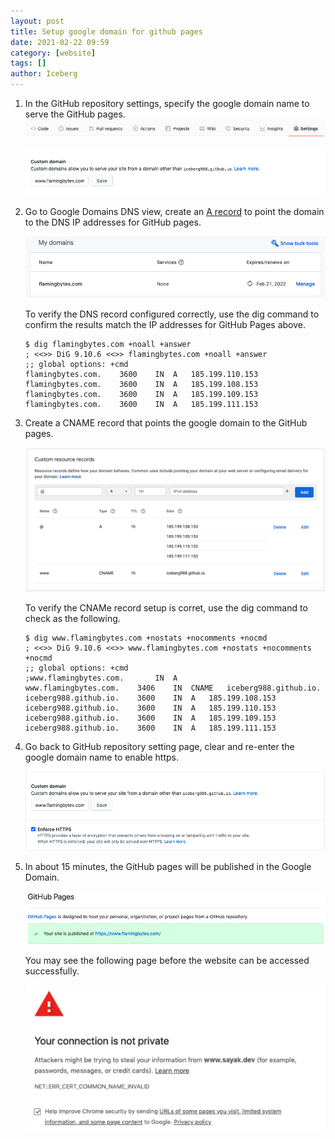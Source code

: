 ```yaml
---
layout: post
title: Setup google domain for github pages
date: 2021-02-22 09:59
category: [website]
tags: []
author: Iceberg
---
```


1. In the GitHub repository settings, specify the google domain name to serve the GitHub pages.
   ![](/assets/images/github-setting.png)

   ![](/assets/images/github-custom-domain.png)

2. Go to Google Domains DNS view, create an [A record](https://docs.github.com/en/github/working-with-github-pages/managing-a-custom-domain-for-your-github-pages-site#configuring-a-records-with-your-dns-provider) to point the domain to the DNS IP addresses for GitHub pages.

   ![](/assets/images/google-domain.png)

   To verify the DNS record configured correctly, use the dig command to confirm the results match the IP addresses for GitHub Pages above.

   ```
   $ dig flamingbytes.com +noall +answer
   ; <<>> DiG 9.10.6 <<>> flamingbytes.com +noall +answer
   ;; global options: +cmd
   flamingbytes.com.	3600	IN	A	185.199.110.153
   flamingbytes.com.	3600	IN	A	185.199.108.153 
   flamingbytes.com.	3600	IN	A	185.199.109.153
   flamingbytes.com.	3600	IN	A	185.199.111.153
   ``` 

3. Create a CNAME record that points the google domain to the GitHub pages.

   ![](/assets/images/google-domain-cname.png)

   To verify the CNAMe record setup is corret, use the dig command to check as the following.

   ```
   $ dig www.flamingbytes.com +nostats +nocomments +nocmd
   ; <<>> DiG 9.10.6 <<>> www.flamingbytes.com +nostats +nocomments +nocmd
   ;; global options: +cmd
   ;www.flamingbytes.com.		IN	A
   www.flamingbytes.com.	3406	IN	CNAME	iceberg988.github.io.
   iceberg988.github.io.	3600	IN	A	185.199.108.153
   iceberg988.github.io.	3600	IN	A	185.199.110.153
   iceberg988.github.io.	3600	IN	A	185.199.109.153
   iceberg988.github.io.	3600	IN	A	185.199.111.153
   ```

4. Go back to GitHub repository setting page, clear and re-enter the google domain name to enable https.
 
   ![](/assets/images/github-setting-https.png)

5. In about 15 minutes, the GitHub pages will be published in the Google Domain.

   ![](/assets/images/github-setting-publish.png)

   You may see the following page before the website can be accessed successfully.

   ![](/assets/images/github-certificate-issue.png)
   

